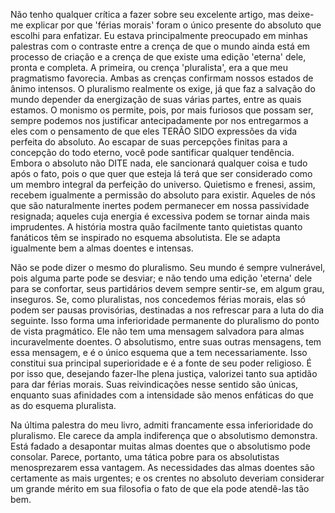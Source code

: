 Não tenho qualquer crítica a fazer sobre seu excelente artigo, mas deixe-me explicar por que 'férias morais' foram o único presente do absoluto que escolhi para enfatizar. Eu estava principalmente preocupado em minhas palestras com o contraste entre a crença de que o mundo ainda está em processo de criação e a crença de que existe uma edição 'eterna' dele, pronta e completa. A primeira, ou crença 'pluralista', era a que meu pragmatismo favorecia. Ambas as crenças confirmam nossos estados de ânimo intensos. O pluralismo realmente os exige, já que faz a salvação do mundo depender da energização de suas várias partes, entre as quais estamos. O monismo os permite, pois, por mais furiosos que possam ser, sempre podemos nos justificar antecipadamente por nos entregarmos a eles com o pensamento de que eles TERÃO SIDO expressões da vida perfeita do absoluto. Ao escapar de suas percepções finitas para a concepção do todo eterno, você pode santificar qualquer tendência. Embora o absoluto não DITE nada, ele sancionará qualquer coisa e tudo após o fato, pois o que quer que esteja lá terá que ser considerado como um membro integral da perfeição do universo. Quietismo e frenesi, assim, recebem igualmente a permissão do absoluto para existir. Aqueles de nós que são naturalmente inertes podem permanecer em nossa passividade resignada; aqueles cuja energia é excessiva podem se tornar ainda mais imprudentes. A história mostra quão facilmente tanto quietistas quanto fanáticos têm se inspirado no esquema absolutista. Ele se adapta igualmente bem a almas doentes e intensas.

Não se pode dizer o mesmo do pluralismo. Seu mundo é sempre vulnerável, pois alguma parte pode se desviar; e não tendo uma edição 'eterna' dele para se confortar, seus partidários devem sempre sentir-se, em algum grau, inseguros. Se, como pluralistas, nos concedemos férias morais, elas só podem ser pausas provisórias, destinadas a nos refrescar para a luta do dia seguinte. Isso forma uma inferioridade permanente do pluralismo do ponto de vista pragmático. Ele não tem uma mensagem salvadora para almas incuravelmente doentes. O absolutismo, entre suas outras mensagens, tem essa mensagem, e é o único esquema que a tem necessariamente. Isso constitui sua principal superioridade e é a fonte de seu poder religioso. É por isso que, desejando fazer-lhe plena justiça, valorizei tanto sua aptidão para dar férias morais. Suas reivindicações nesse sentido são únicas, enquanto suas afinidades com a intensidade são menos enfáticas do que as do esquema pluralista.

Na última palestra do meu livro, admiti francamente essa inferioridade do pluralismo. Ele carece da ampla indiferença que o absolutismo demonstra. Está fadado a desapontar muitas almas doentes que o absolutismo pode consolar. Parece, portanto, uma tática pobre para os absolutistas menosprezarem essa vantagem. As necessidades das almas doentes são certamente as mais urgentes; e os crentes no absoluto deveriam considerar um grande mérito em sua filosofia o fato de que ela pode atendê-las tão bem.